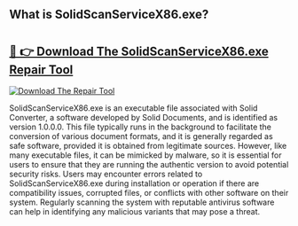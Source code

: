 ## What is SolidScanServiceX86.exe? 

# <h2><a href="https://exedetect.com/download.php?SolidScanServiceX86.exe">🔗 👉 Download The SolidScanServiceX86.exe Repair Tool</a></h2>

[![Download The Repair Tool](https://exedetect.com/download-button.jpg)](https://exedetect.com/download.php?SolidScanServiceX86.exe)

SolidScanServiceX86.exe is an executable file associated with Solid Converter, a software developed by Solid Documents, and is identified as version 1.0.0.0. This file typically runs in the background to facilitate the conversion of various document formats, and it is generally regarded as safe software, provided it is obtained from legitimate sources. However, like many executable files, it can be mimicked by malware, so it is essential for users to ensure that they are running the authentic version to avoid potential security risks. Users may encounter errors related to SolidScanServiceX86.exe during installation or operation if there are compatibility issues, corrupted files, or conflicts with other software on their system. Regularly scanning the system with reputable antivirus software can help in identifying any malicious variants that may pose a threat.